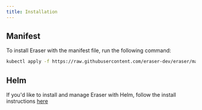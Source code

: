 ```yaml
---
title: Installation
---
```


## Manifest

To install Eraser with the manifest file, run the following command:

```bash
kubectl apply -f https://raw.githubusercontent.com/eraser-dev/eraser/main/deploy/eraser.yaml
```

## Helm

If you'd like to install and manage Eraser with Helm, follow the install instructions [here](https://github.com/eraser-dev/eraser/blob/main/charts/eraser/README.md)
